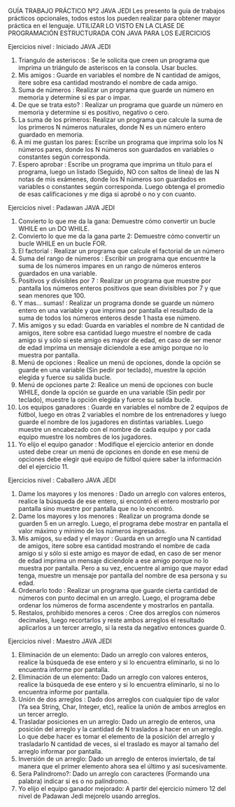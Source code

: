 GUÍA TRABAJO PRÁCTICO Nº2 JAVA JEDI
Les presento la guía de trabajos prácticos opcionales, todos estos los pueden realizar
para obtener mayor práctica en el lenguaje.
UTILIZAR LO VISTO EN LA CLASE DE PROGRAMACIÓN ESTRUCTURADA CON JAVA
PARA LOS EJERCICIOS


Ejercicios nivel : Iniciado JAVA JEDI
1. Triangulo de asteriscos : Se le solicita que creen un programa que imprima un
triángulo de asteriscos en la consola. Usar bucles.
2. Mis amigos : Guarde en variables el nombre de N cantidad de amigos, itere sobre
esa cantidad mostrando el nombre de cada amigo.
3. Suma de números : Realizar un programa que guarde un número en memoria y
determine si es par o impar.
4. De que se trata esto? : Realizar un programa que guarde un número en memoria y
determine si es positivo, negativo o cero.
5. La suma de los primeros: Realizar un programa que calcule la suma de los
primeros N números naturales, donde N es un número entero guardado en memoria.
6. A mi me gustan los pares: Escribe un programa que imprima solo los N números
pares, donde los N números son guardados en variables o constantes según
corresponda.
7. Espero aprobar : Escribe un programa que imprima un título para el programa,
luego un listado (Seguido, NO con saltos de línea) de las N notas de mis exámenes,
donde los N números son guardados en variables o constantes según corresponda.
Luego obtenga el promedio de esas calificaciones y me diga si aprobé o no y con
cuanto.


Ejercicios nivel : Padawan JAVA JEDI
1. Convierto lo que me da la gana: Demuestre cómo convertir un bucle WHILE en un
DO WHILE.
2. Convierto lo que me da la gana parte 2: Demuestre cómo convertir un bucle
WHILE en un bucle FOR.
3. El factorial : Realizar un programa que calcule el factorial de un número
4. Suma del rango de números : Escribir un programa que encuentre la suma de los
números impares en un rango de números enteros guardados en una variable.
5. Positivos y divisibles por 7 : Realizar un programa que muestre por pantalla los
números enteros positivos que sean divisibles por 7 y que sean menores que 100.
6. Y mas… sumas! : Realizar un programa donde se guarde un número entero en una
variable y que imprima por pantalla el resultado de la suma de todos los números
enteros desde 1 hasta ese número.
7. Mis amigos y su edad: Guarda en variables el nombre de N cantidad de amigos,
itere sobre esa cantidad luego muestre el nombre de cada amigo si y sólo si este
amigo es mayor de edad, en caso de ser menor de edad imprima un mensaje
diciendole a ese amigo porque no lo muestra por pantalla.
8. Menú de opciones : Realice un menú de opciones, donde la opción se guarde en
una variable (Sin pedir por teclado), muestre la opción elegida y fuerce su salida
bucle.
9. Menú de opciones parte 2: Realice un menú de opciones con bucle WHILE, donde
la opción se guarde en una variable (Sin pedir por teclado), muestre la opción
elegida y fuerce su salida bucle.
10. Los equipos ganadores : Guarde en variables el nombre de 2 equipos de fútbol,
luego en otras 2 variables el nombre de los entrenadores y luego guarde el nombre
de los jugadores en distintas variables. Luego muestre un encabezado con el
nombre de cada equipo y por cada equipo muestre los nombres de los jugadores.
11. Yo elijo el equipo ganador : Modifique el ejercicio anterior en donde usted debe
crear un menú de opciones en donde en ese menú de opciones debe elegir qué
equipo de fútbol quiere saber la información del el ejercicio 11.


Ejercicios nivel : Caballero JAVA JEDI
1. Dame los mayores y los menores : Dado un arreglo con valores enteros, realice la
búsqueda de ese entero, si encontró el entero mostrarlo por pantalla sino muestre
por pantalla que no lo encontró.
2. Dame los mayores y los menores : Realizar un programa donde se guarden 5 en
un arreglo. Luego, el programa debe mostrar en pantalla el valor máximo y mínimo
de los números ingresados.
3. Mis amigos, su edad y el mayor : Guarda en un arreglo una N cantidad de amigos,
itere sobre esa cantidad mostrando el nombre de cada amigo si y sólo si este amigo
es mayor de edad, en caso de ser menor de edad imprima un mensaje diciendole a
ese amigo porque no lo muestra por pantalla. Pero a su vez, encuentre al amigo que
mayor edad tenga, muestre un mensaje por pantalla del nombre de esa persona y su
edad.
4. Ordenarlo todo : Realizar un programa que guarde cierta cantidad de números con
punto decimal en un arreglo. Luego, el programa debe ordenar los números de
forma ascendente y mostrarlos en pantalla.
5. Restalos, prohibido menores a ceros : Cree dos arreglos con números decimales,
luego recortarlos y reste ambos arreglos el resultado aplicarlos a un tercer arreglo, si
la resta da negativo entonces guarde 0.



Ejercicios nivel : Maestro JAVA JEDI
1. Eliminación de un elemento: Dado un arreglo con valores enteros, realice la
búsqueda de ese entero y si lo encuentra eliminarlo, si no lo encuentra informe por
pantalla.
2. Eliminación de un elemento: Dado un arreglo con valores enteros, realice la
búsqueda de ese entero y si lo encuentra eliminarlo, si no lo encuentra informe por
pantalla.
3. Unión de dos arreglos : Dado dos arreglos con cualquier tipo de valor (Ya sea
String, Char, Integer, etc), realice la unión de ambos arreglos en un tercer arreglo.
4. Trasladar posiciones en un arreglo: Dado un arreglo de enteros, una posición del
arreglo y la cantidad de N traslados a hacer en un arreglo. Lo que debe hacer es
tomar el elemento de la posición del arreglo y trasladarlo N cantidad de veces, si el
traslado es mayor al tamaño del arreglo informar por pantalla.
5. Inversión de un arreglo: Dado un arreglo de enteros inviertalo, de tal manera que
el primer elemento ahora sea el último y así sucesivamente.
6. Sera Palíndromo?: Dado un arreglo con caracteres (Formando una palabra) indicar
si es o no palíndromo.
7. Yo elijo el equipo ganador mejorado: A partir del ejercicio número 12 del nivel de
Padawan Jedi mejorelo usando arreglos.